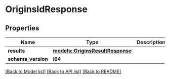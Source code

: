 # OriginsIdResponse

## Properties

Name | Type | Description | Notes
------------ | ------------- | ------------- | -------------
**results** | [**models::OriginsResultResponse**](OriginsResultResponse.md) |  | 
**schema_version** | **i64** |  | 

[[Back to Model list]](../README.md#documentation-for-models) [[Back to API list]](../README.md#documentation-for-api-endpoints) [[Back to README]](../README.md)


